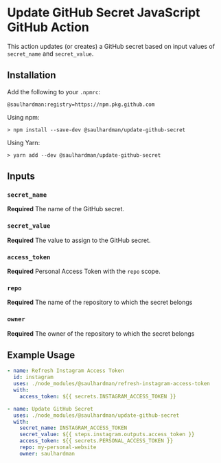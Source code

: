 # Update GitHub Secret JavaScript GitHub Action

This action updates (or creates) a GitHub secret based on input values of
`secret_name` and `secret_value`.

## Installation

Add the following to your `.npmrc`:

```shell
@saulhardman:registry=https://npm.pkg.github.com
```

Using npm:

```shell
> npm install --save-dev @saulhardman/update-github-secret
```

Using Yarn:

```shell
> yarn add --dev @saulhardman/update-github-secret
```

## Inputs

### `secret_name`

**Required** The name of the GitHub secret.

### `secret_value`

**Required** The value to assign to the GitHub secret.

### `access_token`

**Required** Personal Access Token with the `repo` scope.

### `repo`

**Required** The name of the repository to which the secret belongs

### `owner`

**Required** The owner of the repository to which the secret belongs

## Example Usage

```yml
- name: Refresh Instagram Access Token
  id: instagram
  uses: ./node_modules/@saulhardman/refresh-instagram-access-token
  with:
    access_token: ${{ secrets.INSTAGRAM_ACCESS_TOKEN }}

- name: Update GitHub Secret
  uses: ./node_modules/@saulhardman/update-github-secret
  with:
    secret_name: INSTAGRAM_ACCESS_TOKEN
    secret_value: ${{ steps.instagram.outputs.access_token }}
    access_token: ${{ secrets.PERSONAL_ACCESS_TOKEN }}
    repo: my-personal-website
    owner: saulhardman
```
